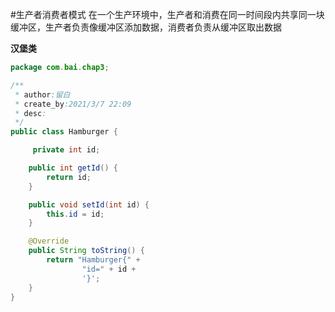 #生产者消费者模式
在一个生产环境中，生产者和消费在同一时间段内共享同一块缓冲区，生产者负责像缓冲区添加数据，消费者负责从缓冲区取出数据

**汉堡类**
```java
package com.bai.chap3;

/**
 * author:留白
 * create_by:2021/3/7 22:09
 * desc:
 */
public class Hamburger {

     private int id;

    public int getId() {
        return id;
    }

    public void setId(int id) {
        this.id = id;
    }

    @Override
    public String toString() {
        return "Hamburger{" +
                "id=" + id +
                '}';
    }
}

```